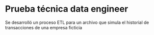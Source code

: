 # Prueba técnica data engineer

Se desarrolló un proceso ETL para un archivo que simula el historial de transacciones de una empresa ficticia